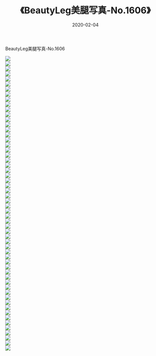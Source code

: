﻿---
layout: post
title:  《BeautyLeg美腿写真-No.1606》
date:   2020-02-04
img: http://img.660000.xyz/Sharelink/网络美图/2020/BeautyLeg美腿写真-No.1606/000.jpg
categories: [美女, 清纯, 唯美]
---

BeautyLeg美腿写真-No.1606

  ![](http://img.660000.xyz/Sharelink/网络美图/2020/BeautyLeg美腿写真-No.1606/001.jpg) <br> ![](http://img.660000.xyz/Sharelink/网络美图/2020/BeautyLeg美腿写真-No.1606/002.jpg) <br> ![](http://img.660000.xyz/Sharelink/网络美图/2020/BeautyLeg美腿写真-No.1606/003.jpg) <br> ![](http://img.660000.xyz/Sharelink/网络美图/2020/BeautyLeg美腿写真-No.1606/004.jpg) <br> ![](http://img.660000.xyz/Sharelink/网络美图/2020/BeautyLeg美腿写真-No.1606/005.jpg) <br> ![](http://img.660000.xyz/Sharelink/网络美图/2020/BeautyLeg美腿写真-No.1606/006.jpg) <br> ![](http://img.660000.xyz/Sharelink/网络美图/2020/BeautyLeg美腿写真-No.1606/007.jpg) <br> ![](http://img.660000.xyz/Sharelink/网络美图/2020/BeautyLeg美腿写真-No.1606/008.jpg) <br> ![](http://img.660000.xyz/Sharelink/网络美图/2020/BeautyLeg美腿写真-No.1606/009.jpg) <br> ![](http://img.660000.xyz/Sharelink/网络美图/2020/BeautyLeg美腿写真-No.1606/010.jpg) <br> ![](http://img.660000.xyz/Sharelink/网络美图/2020/BeautyLeg美腿写真-No.1606/011.jpg) <br> ![](http://img.660000.xyz/Sharelink/网络美图/2020/BeautyLeg美腿写真-No.1606/012.jpg) <br> ![](http://img.660000.xyz/Sharelink/网络美图/2020/BeautyLeg美腿写真-No.1606/013.jpg) <br> ![](http://img.660000.xyz/Sharelink/网络美图/2020/BeautyLeg美腿写真-No.1606/014.jpg) <br> ![](http://img.660000.xyz/Sharelink/网络美图/2020/BeautyLeg美腿写真-No.1606/015.jpg) <br> ![](http://img.660000.xyz/Sharelink/网络美图/2020/BeautyLeg美腿写真-No.1606/016.jpg) <br> ![](http://img.660000.xyz/Sharelink/网络美图/2020/BeautyLeg美腿写真-No.1606/017.jpg) <br> ![](http://img.660000.xyz/Sharelink/网络美图/2020/BeautyLeg美腿写真-No.1606/018.jpg) <br> ![](http://img.660000.xyz/Sharelink/网络美图/2020/BeautyLeg美腿写真-No.1606/019.jpg) <br> ![](http://img.660000.xyz/Sharelink/网络美图/2020/BeautyLeg美腿写真-No.1606/020.jpg) <br> ![](http://img.660000.xyz/Sharelink/网络美图/2020/BeautyLeg美腿写真-No.1606/021.jpg) <br> ![](http://img.660000.xyz/Sharelink/网络美图/2020/BeautyLeg美腿写真-No.1606/022.jpg) <br> ![](http://img.660000.xyz/Sharelink/网络美图/2020/BeautyLeg美腿写真-No.1606/023.jpg) <br> ![](http://img.660000.xyz/Sharelink/网络美图/2020/BeautyLeg美腿写真-No.1606/024.jpg) <br> ![](http://img.660000.xyz/Sharelink/网络美图/2020/BeautyLeg美腿写真-No.1606/025.jpg) <br> ![](http://img.660000.xyz/Sharelink/网络美图/2020/BeautyLeg美腿写真-No.1606/026.jpg) <br> ![](http://img.660000.xyz/Sharelink/网络美图/2020/BeautyLeg美腿写真-No.1606/027.jpg) <br> ![](http://img.660000.xyz/Sharelink/网络美图/2020/BeautyLeg美腿写真-No.1606/028.jpg) <br> ![](http://img.660000.xyz/Sharelink/网络美图/2020/BeautyLeg美腿写真-No.1606/029.jpg) <br> ![](http://img.660000.xyz/Sharelink/网络美图/2020/BeautyLeg美腿写真-No.1606/030.jpg) <br> ![](http://img.660000.xyz/Sharelink/网络美图/2020/BeautyLeg美腿写真-No.1606/031.jpg) <br> ![](http://img.660000.xyz/Sharelink/网络美图/2020/BeautyLeg美腿写真-No.1606/032.jpg) <br> ![](http://img.660000.xyz/Sharelink/网络美图/2020/BeautyLeg美腿写真-No.1606/033.jpg) <br> ![](http://img.660000.xyz/Sharelink/网络美图/2020/BeautyLeg美腿写真-No.1606/034.jpg) <br> ![](http://img.660000.xyz/Sharelink/网络美图/2020/BeautyLeg美腿写真-No.1606/035.jpg) <br> ![](http://img.660000.xyz/Sharelink/网络美图/2020/BeautyLeg美腿写真-No.1606/036.jpg) <br> ![](http://img.660000.xyz/Sharelink/网络美图/2020/BeautyLeg美腿写真-No.1606/037.jpg) <br> ![](http://img.660000.xyz/Sharelink/网络美图/2020/BeautyLeg美腿写真-No.1606/038.jpg) <br> ![](http://img.660000.xyz/Sharelink/网络美图/2020/BeautyLeg美腿写真-No.1606/039.jpg) <br> ![](http://img.660000.xyz/Sharelink/网络美图/2020/BeautyLeg美腿写真-No.1606/040.jpg) <br> ![](http://img.660000.xyz/Sharelink/网络美图/2020/BeautyLeg美腿写真-No.1606/041.jpg) <br> ![](http://img.660000.xyz/Sharelink/网络美图/2020/BeautyLeg美腿写真-No.1606/042.jpg) <br> ![](http://img.660000.xyz/Sharelink/网络美图/2020/BeautyLeg美腿写真-No.1606/043.jpg) <br> ![](http://img.660000.xyz/Sharelink/网络美图/2020/BeautyLeg美腿写真-No.1606/044.jpg) <br> ![](http://img.660000.xyz/Sharelink/网络美图/2020/BeautyLeg美腿写真-No.1606/045.jpg) <br> ![](http://img.660000.xyz/Sharelink/网络美图/2020/BeautyLeg美腿写真-No.1606/046.jpg) <br> ![](http://img.660000.xyz/Sharelink/网络美图/2020/BeautyLeg美腿写真-No.1606/047.jpg) <br> ![](http://img.660000.xyz/Sharelink/网络美图/2020/BeautyLeg美腿写真-No.1606/048.jpg) <br> ![](http://img.660000.xyz/Sharelink/网络美图/2020/BeautyLeg美腿写真-No.1606/049.jpg) <br> ![](http://img.660000.xyz/Sharelink/网络美图/2020/BeautyLeg美腿写真-No.1606/050.jpg) <br> ![](http://img.660000.xyz/Sharelink/网络美图/2020/BeautyLeg美腿写真-No.1606/051.jpg) <br> ![](http://img.660000.xyz/Sharelink/网络美图/2020/BeautyLeg美腿写真-No.1606/052.jpg) <br> ![](http://img.660000.xyz/Sharelink/网络美图/2020/BeautyLeg美腿写真-No.1606/053.jpg) <br> ![](http://img.660000.xyz/Sharelink/网络美图/2020/BeautyLeg美腿写真-No.1606/054.jpg) <br> ![](http://img.660000.xyz/Sharelink/网络美图/2020/BeautyLeg美腿写真-No.1606/055.jpg) <br> ![](http://img.660000.xyz/Sharelink/网络美图/2020/BeautyLeg美腿写真-No.1606/056.jpg) <br> ![](http://img.660000.xyz/Sharelink/网络美图/2020/BeautyLeg美腿写真-No.1606/057.jpg) <br> ![](http://img.660000.xyz/Sharelink/网络美图/2020/BeautyLeg美腿写真-No.1606/058.jpg) <br>